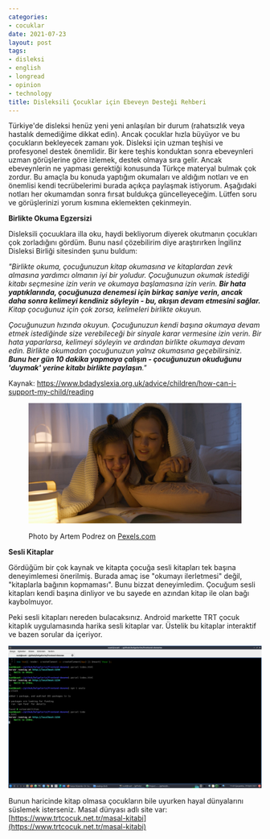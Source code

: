 ```yaml
---
categories:
- cocuklar
date: 2021-07-23
layout: post
tags:
- disleksi
- english
- longread
- opinion
- technology
title: Disleksili Çocuklar için Ebeveyn Desteği Rehberi
---
```


Türkiye'de disleksi henüz yeni yeni anlaşılan bir durum (rahatsızlık veya hastalık demediğime dikkat edin). Ancak çocuklar hızla büyüyor ve bu çocukların bekleyecek zamanı yok. Disleksi için uzman teşhisi ve profesyonel destek önemlidir. Bir kere teşhis konduktan sonra ebeveynleri uzman görüşlerine göre izlemek, destek olmaya sıra gelir. Ancak ebeveynlerin ne yapması gerektiği konusunda Türkçe materyal bulmak çok zordur. Bu amaçla bu konuda yaptığım okumaları ve aldığım notları ve en önemlisi kendi tecrübelerimi burada açıkça paylaşmak istiyorum. Aşağıdaki notları her okumamdan sonra fırsat buldukça güncelleyeceğim. Lütfen soru ve görüşlerinizi yorum kısmına eklemekten çekinmeyin.

**Birlikte Okuma Egzersizi**

Disleksili çocuuklara illa oku, haydi bekliyorum diyerek okutmanın çocukları çok zorladığını gördüm. Bunu nasıl çözebilirim diye araştırırken İngilinz Disleksi Birliği sitesinden şunu buldum:

_"Birlikte okuma, çocuğunuzun kitap okumasına ve kitaplardan zevk almasına yardımcı olmanın iyi bir yoludur. Çocuğunuzun okumak istediği kitabı seçmesine izin verin ve okumaya başlamasına izin verin. **Bir hata yaptıklarında, çocuğunuza denemesi için birkaç saniye verin, ancak daha sonra kelimeyi kendiniz söyleyin - bu, akışın devam etmesini sağlar.** Kitap çocuğunuz için çok zorsa, kelimeleri birlikte okuyun._

_Çocuğunuzun hızında okuyun. Çocuğunuzun kendi başına okumaya devam etmek istediğinde size verebileceği bir sinyale karar vermesine izin verin. Bir hata yaparlarsa, kelimeyi söyleyin ve ardından birlikte okumaya devam edin. Birlikte okumadan çocuğunuzun yalnız okumasına geçebilirsiniz. **Bunu her gün 10 dakika yapmaya çalışın - çocuğunuzun okuduğunu 'duymak' yerine kitabı birlikte paylaşın**."_

Kaynak: https://www.bdadyslexia.org.uk/advice/children/how-can-i-support-my-child/reading

<figure>

[![](/images/pexels-photo-7504915.jpeg)](https://suatatan.wordpress.com/wp-content/uploads/2021/07/pexels-photo-7504915.jpeg)

<figcaption>

Photo by Artem Podrez on [Pexels.com](https://www.pexels.com/tr-tr/fotograf/ask-kiz-yatak-sevimli-7504915/)

</figcaption>

</figure>

**Sesli Kitaplar**

Gördüğüm bir çok kaynak ve kitapta çocuğa sesli kitapları tek başına deneyimlemesi önerilmiş. Burada amaç ise "okumayı ilerletmesi" değil, "kitaplarla bağının kopmaması". Bunu bizzat deneyimledim. Çocuğum sesli kitapları kendi başına dinliyor ve bu sayede en azından kitap ile olan bağı kaybolmuyor.

Peki sesli kitapları nereden bulacaksınız. Android markette TRT çocuk kitaplık uygulamasında harika sesli kitaplar var. Üstelik bu kitaplar interaktif ve bazen sorular da içeriyor.

[![](/images/resim.png)](https://play.google.com/store/apps/details?id=com.trtcocuk.kitaplik&hl=tr&gl=US)

Bunun haricinde kitap olmasa çocukların bile uyurken hayal dünyalarını süslemek isterseniz. Masal dünyası adlı site var: [https://www.trtcocuk.net.tr/masal-kitabi](https://www.trtcocuk.net.tr/masal-kitabi)
